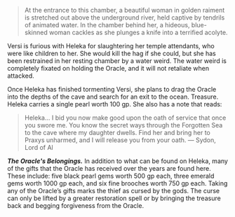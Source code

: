 >At the entrance to this chamber, a beautiful woman in golden raiment is stretched out above the underground river, held captive by tendrils of animated water. In the chamber behind her, a hideous, blue-skinned woman cackles as she plunges a knife into a terrified acolyte.

Versi is furious with Heleka for slaughtering her temple attendants, who were like children to her. She would kill the hag if she could, but she has been restrained in her resting chamber by a water weird. The water weird is completely fixated on holding the Oracle, and it will not retaliate when attacked.

Once Heleka has finished tormenting Versi, she plans to drag the Oracle into the depths of the cave and search for an exit to the ocean.
Treasure. Heleka carries a single pearl worth 100 gp. She also has a note that reads:

>Heleka... I bid you now make good upon the oath of service that once you swore me. You know the secret ways through the Forgotten Sea to the cave where my daughter dwells. Find her and bring her to Praxys unharmed, and I will release you from your oath.
— Sydon, Lord of Al

***The Oracle's Belongings.*** In addition to what can be found on Heleka, many of the gifts that the Oracle has received over the years are found here. These include: five black pearl gems worth 500 gp each, three emerald gems worth 1000 gp each, and six fine brooches worth 750 gp each. Taking any of the Oracle’s gifts marks the thief as cursed by the gods. The curse can only be lifted by a greater restoration spell or by bringing the treasure back and begging forgiveness from the Oracle.
